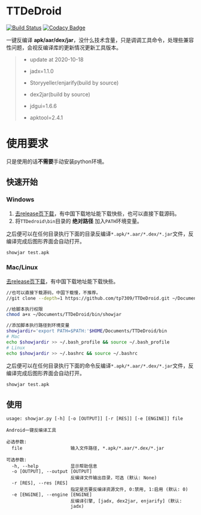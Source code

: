 # TTDeDroid
[![Build Status](https://travis-ci.org/tp7309/TTDeDroid.svg?branch=master)](https://travis-ci.org/tp7309/TTDeDroid)
[![Codacy Badge](https://api.codacy.com/project/badge/Grade/2778d8960e094469bc7d4b04d28eb059)](https://www.codacy.com/app/tp7309/TTDeDroid?utm_source=github.com&amp;utm_medium=referral&amp;utm_content=tp7309/TTDeDroid&amp;utm_campaign=Badge_Grade)
<!-- [![Coverage Status](https://coveralls.io/repos/github/tp7309/TTDeDroid/badge.svg?branch=master)](https://coveralls.io/github/tp7309/TTDeDroid?branch=master) -->

一键反编译 **apk/aar/dex/jar**，没什么技术含量，只是调调工具命令，处理些兼容性问题，会视反编译库的更新情况更新工具版本。

> - update at 2020-10-18
>
> - jadx=1.1.0
> - Storyyeller/enjarify(build by source)
> - dex2jar(build by source)
> - jdgui=1.6.6
> - apktool=2.4.1

# 使用要求
只是使用的话**不需要**手动安装python环境。

## 快速开始

### Windows
1. [去release页下载](https://github.com/tp7309/TTDeDroid/releases)，有中国下载地址能下载快些，也可以直接下载源码。
2. 将`TTDedroid\bin`目录的 **绝对路径** 加入`PATH`环境变量。

之后便可以在任何目录执行下面的目录反编译`*.apk/*.aar/*.dex/*.jar`文件，反编译完成后图形界面会自动打开。
```
showjar test.apk
```

### Mac/Linux
[去release页下载](https://github.com/tp7309/TTDeDroid/releases)，有中国下载地址能下载快些。
```bash
//也可以直接下载源码，中国下载慢，不推荐。
//git clone --depth=1 https://github.com/tp7309/TTDeDroid.git ~/Documents/TTDeDroid

//给脚本执行权限
chmod a+x ~/Documents/TTDeDroid/bin/showjar

//添加脚本执行路径到环境变量
showjardir='export PATH=$PATH:'$HOME/Documents/TTDeDroid/bin
# Mac
echo $showjardir >> ~/.bash_profile && source ~/.bash_profile
# Linux
echo $showjardir >> ~/.bashrc && source ~/.bashrc
```

之后便可以在任何目录执行下面的命令反编译`*.apk/*.aar/*.dex/*.jar`文件，反编译完成后图形界面会自动打开。
```bash
showjar test.apk
```

## 使用

```
usage: showjar.py [-h] [-o [OUTPUT]] [-r [RES]] [-e [ENGINE]] file

Android一键反编译工具

必选参数:
  file                  输入文件路径, *.apk/*.aar/*.dex/*.jar

可选参数:
  -h, --help            显示帮助信息
  -o [OUTPUT], --output [OUTPUT]
                        反编译文件输出目录，可选 (默认: None)
  -r [RES], --res [RES]
                        指定是否要反编译资源文件, 0:禁用, 1:启用 (默认: 0)
  -e [ENGINE], --engine [ENGINE]
                        反编译引擎, [jadx, dex2jar, enjarify] (默认:
                        jadx)
```
